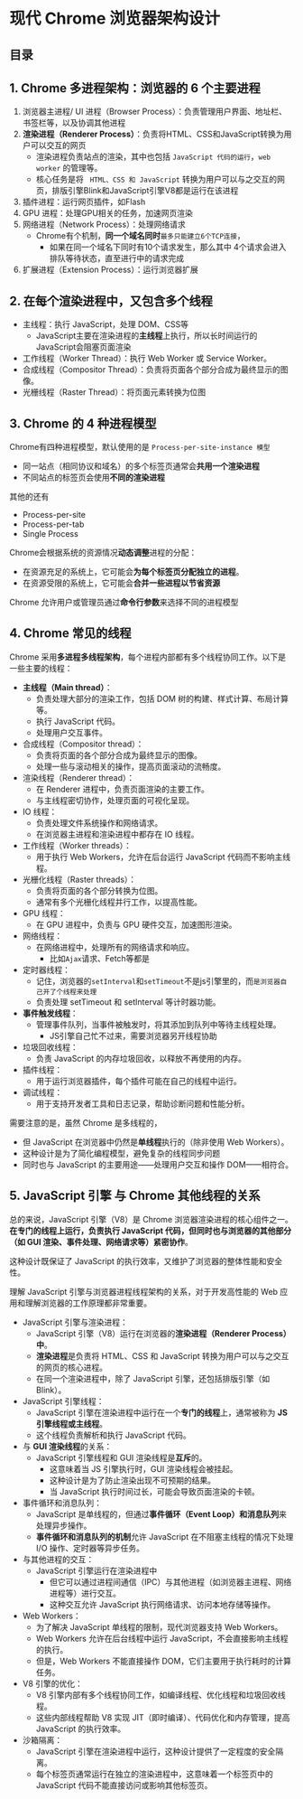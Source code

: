 
# 现代 Chrome 浏览器架构设计



## 目录
<!-- toc -->
 ## 1. Chrome 多进程架构：浏览器的 6 个主要进程 

1. 浏览器主进程/ UI 进程（Browser Process）：负责管理用户界面、地址栏、书签栏等，以及协调其他进程
2. **渲染进程（Renderer Process）**：负责将HTML、CSS和JavaScript转换为用户可以交互的网页
	- 渲染进程负责站点的渲染，其中也包括 `JavaScript 代码的运行`，`web worker` 的管理等。
	- 核心任务是将 ` HTML、CSS 和 JavaScript` 转换为用户可以与之交互的网页，排版引擎Blink和JavaScript引擎V8都是运行在该进程
3. 插件进程：运行网页插件，如Flash
4. GPU 进程：处理GPU相关的任务，加速网页渲染
5. 网络进程（Network Process）：处理网络请求
	- Chrome有个机制，**同一个域名同时**`最多只能建立6个TCP连接`，
		- 如果在同一个域名下同时有10个请求发生，那么其中 4个请求会进入排队等待状态，直至进行中的请求完成
6. 扩展进程（Extension Process）：运行浏览器扩展

## 2. 在每个渲染进程中，又包含多个线程

- 主线程：执行 JavaScript，处理 DOM、CSS等
	- JavaScript主要在渲染进程的**主线程**上执行，所以长时间运行的JavaScript会阻塞页面渲染
- 工作线程（Worker Thread）：执行 Web Worker 或 Service Worker。 
- 合成线程（Compositor Thread）：负责将页面各个部分合成为最终显示的图像。 
- 光栅线程（Raster Thread）：将页面元素转换为位图

## 3. Chrome 的 4 种进程模型

Chrome有四种进程模型，默认使用的是 `Process-per-site-instance 模型`

- 同一站点（相同协议和域名）的多个标签页通常会**共用一个渲染进程**
- 不同站点的标签页会使用**不同的渲染进程**

其他的还有
- Process-per-site
- Process-per-tab
- Single Process

Chrome会根据系统的资源情况**动态调整**进程的分配：
- 在资源充足的系统上，它可能会**为每个标签页分配独立的进程**。
- 在资源受限的系统上，它可能会**合并一些进程以节省资源**

Chrome 允许用户或管理员通过**命令行参数**来选择不同的进程模型

## 4. Chrome 常见的**线程**

Chrome 采用**多进程多线程架构**，每个进程内部都有多个线程协同工作。以下是一些主要的线程：

- **主线程（Main thread）**：
	- 负责处理大部分的渲染工作，包括 DOM 树的构建、样式计算、布局计算等。
	- 执行 JavaScript 代码。
	- 处理用户交互事件。
- 合成线程（Compositor thread）：
	- 负责将页面的各个部分合成为最终显示的图像。
	- 处理一些与滚动相关的操作，提高页面滚动的流畅度。
- 渲染线程（Renderer thread）：
	- 在 Renderer 进程中，负责页面渲染的主要工作。
	- 与主线程密切协作，处理页面的可视化呈现。
- IO 线程：
	- 负责处理文件系统操作和网络请求。
	- 在浏览器主进程和渲染进程中都存在 IO 线程。
- 工作线程（Worker threads）：
	- 用于执行 Web Workers，允许在后台运行 JavaScript 代码而不影响主线程。
- 光栅化线程（Raster threads）：
	- 负责将页面的各个部分转换为位图。
	- 通常有多个光栅化线程并行工作，以提高性能。
- GPU 线程：
	- 在 GPU 进程中，负责与 GPU 硬件交互，加速图形渲染。
- 网络线程：
   - 在网络进程中，处理所有的网络请求和响应。
      - 比如`Ajax`请求、Fetch等都是
- 定时器线程：
	- 记住，浏览器的`setInterval`和`setTimeout`不是js引擎里的，而`是浏览器自己开了个线程来处理`
	- 负责处理 setTimeout 和 setInterval 等计时器功能。
- **事件触发线程**：
    - 管理事件队列，当事件被触发时，将其添加到队列中等待主线程处理。
        - JS引擎自己忙不过来，需要浏览器另开线程协助
- 垃圾回收线程：
    - 负责 JavaScript 的内存垃圾回收，以释放不再使用的内存。
- 插件线程：
    - 用于运行浏览器插件，每个插件可能在自己的线程中运行。
- 调试线程：
    - 用于支持开发者工具和日志记录，帮助诊断问题和性能分析。

需要注意的是，虽然 Chrome 是多线程的，
- 但 JavaScript 在浏览器中仍然是**单线程**执行的（除非使用 Web Workers）。
- 这种设计是为了简化编程模型，避免复杂的线程同步问题
- 同时也与 JavaScript 的主要用途——处理用户交互和操作 DOM——相符合。

## 5. JavaScript 引擎 与 Chrome 其他线程的关系

总的来说，JavaScript 引擎（V8）是 Chrome 浏览器渲染进程的核心组件之一。**在专门的线程上运行，负责执行 JavaScript 代码，但同时也与浏览器的其他部分（如 GUI 渲染、事件处理、网络请求等）紧密协作**。

这种设计既保证了 JavaScript 的执行效率，又维护了浏览器的整体性能和安全性。

理解 JavaScript 引擎与浏览器进程线程架构的关系，对于开发高性能的 Web 应用和理解浏览器的工作原理都非常重要。

- JavaScript 引擎与渲染进程：
	- JavaScript 引擎（V8）运行在浏览器的**渲染进程（Renderer Process）中**。
	- **渲染进程**是负责将 HTML、CSS 和 JavaScript 转换为用户可以与之交互的网页的核心进程。
	- 在同一个渲染进程中，除了 JavaScript 引擎，还包括排版引擎（如 Blink）。
- JavaScript 引擎线程：
	- JavaScript 引擎在渲染进程中运行在一个**专门的线程**上，通常被称为 **JS 引擎线程或主线程**。
	- 这个线程负责解析和执行 JavaScript 代码。
- 与 **GUI 渲染线程**的关系：
	- JavaScript 引擎线程和 GUI 渲染线程是**互斥**的。
		- 这意味着当 JS 引擎执行时，GUI 渲染线程会被挂起。
		- 这种设计是为了防止渲染出现不可预期的结果。
		- 当 JavaScript 执行时间过长，可能会导致页面渲染的卡顿。
- 事件循环和消息队列：
	- JavaScript 是单线程的，但通过**事件循环（Event Loop）和消息队列**来处理异步操作。
	- **事件循环和消息队列的机制**允许 JavaScript 在不阻塞主线程的情况下处理 I/O 操作、定时器等异步任务。
- 与其他进程的交互：
	-  JavaScript 引擎运行在渲染进程中
		- 但它可以通过进程间通信（IPC）与其他进程（如浏览器主进程、网络进程等）进行交互。
		- 这种交互允许 JavaScript 执行网络请求、访问本地存储等操作。
- Web Workers：
	- 为了解决 JavaScript 单线程的限制，现代浏览器支持 Web Workers。
	- Web Workers 允许在后台线程中运行 JavaScript，不会直接影响主线程的执行。
	- 但是，Web Workers 不能直接操作 DOM，它们主要用于执行耗时的计算任务。
- V8 引擎的优化：
	- V8 引擎内部有多个线程协同工作，如编译线程、优化线程和垃圾回收线程。
	- 这些内部线程帮助 V8 实现 JIT（即时编译）、代码优化和内存管理，提高 JavaScript 的执行效率。
- 沙箱隔离：
	- JavaScript 引擎在渲染进程中运行，这种设计提供了一定程度的安全隔离。
	- 每个标签页通常运行在独立的渲染进程中，这意味着一个标签页中的 JavaScript 代码不能直接访问或影响其他标签页。

